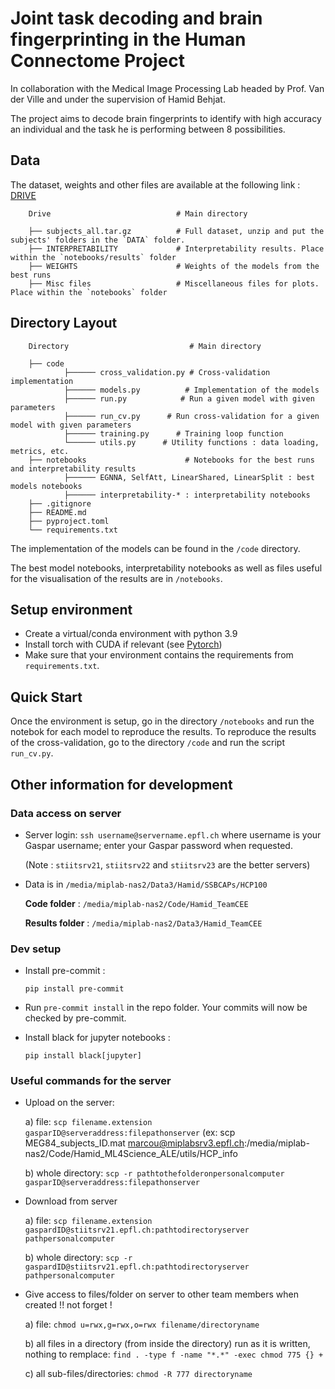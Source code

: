 # Joint task decoding and brain fingerprinting in the Human Connectome Project

In collaboration with the Medical Image Processing Lab headed by Prof. Van der Ville and under the supervision of Hamid Behjat.

The project aims to decode brain fingerprints to identify with high accuracy an individual and the task he is performing between 8 possibilities.

## Data

The dataset, weights and other files are available at the following link : [DRIVE](https://drive.google.com/drive/folders/1IIhq2hCqzllpcvsiw3aTDlshQc6jvX5W?usp=sharing)

        Drive                            # Main directory

        ├── subjects_all.tar.gz          # Full dataset, unzip and put the subjects' folders in the `DATA` folder.
        ├── INTERPRETABILITY             # Interpretability results. Place within the `notebooks/results` folder
        ├── WEIGHTS                      # Weights of the models from the best runs
        ├── Misc files                   # Miscellaneous files for plots. Place within the `notebooks` folder

## Directory Layout

        Directory                           # Main directory

        ├── code
                ├────── cross_validation.py # Cross-validation implementation
                ├────── models.py          # Implementation of the models
                ├────── run.py            # Run a given model with given parameters
                ├────── run_cv.py      # Run cross-validation for a given model with given parameters
                ├────── training.py      # Training loop function
                └────── utils.py      # Utility functions : data loading, metrics, etc.
        ├── notebooks                      # Notebooks for the best runs and interpretability results
                ├────── EGNNA, SelfAtt, LinearShared, LinearSplit : best models notebooks
                ├────── interpretability-* : interpretability notebooks
        ├── .gitignore
        ├── README.md
        ├── pyproject.toml
        └── requirements.txt

The implementation of the models can be found in the `/code` directory.

The best model notebooks, interpretability notebooks as well as files useful for the visualisation of the results are in `/notebooks`.

## Setup environment

- Create a virtual/conda environment with python 3.9
- Install torch with CUDA if relevant (see [Pytorch](https://pytorch.org/get-started/locally/))
- Make sure that your environment contains the requirements from `requirements.txt`.

## Quick Start

Once the environment is setup, go in the directory `/notebooks` and run the notebok for each model to reproduce the results.
To reproduce the results of the cross-validation, go to the directory `/code` and run the script `run_cv.py`.

## Other information for development

### Data access on server

* Server login:
`ssh username@servername.epfl.ch`
where username is your Gaspar username; enter your Gaspar password when requested.

    (Note : `stiitsrv21`, `stiitsrv22` and `stiitsrv23` are the better servers)

* Data is in `/media/miplab-nas2/Data3/Hamid/SSBCAPs/HCP100`

    **Code folder** :
    `/media/miplab-nas2/Code/Hamid_TeamCEE`

    **Results folder** :
    `/media/miplab-nas2/Data3/Hamid_TeamCEE`

### Dev setup

* Install pre-commit :

    `pip install pre-commit`

* Run `pre-commit install` in the repo folder.
Your commits will now be checked by pre-commit.

* Install black for jupyter notebooks :

    `pip install black[jupyter]`

### Useful commands for the server

* Upload on the server:

    a) file:
   `scp filename.extension gasparID@serveraddress:filepathonserver` (ex: scp MEG84_subjects_ID.mat marcou@miplabsrv3.epfl.ch:/media/miplab-nas2/Code/Hamid_ML4Science_ALE/utils/HCP_info

    b)  whole directory:
 `scp -r pathtothefolderonpersonalcomputer gasparID@serveraddress:filepathonserver`

* Download from server

    a) file:  `scp filename.extension gaspardID@stiitsrv21.epfl.ch:pathtodirectoryserver pathpersonalcomputer`

    b)  whole directory:
   `scp -r gaspardID@stiitsrv21.epfl.ch:pathtodirectoryserver pathpersonalcomputer`


* Give access to files/folder on server to other team members when created !! not forget !

    a) file:  `chmod u=rwx,g=rwx,o=rwx filename/directoryname`

    b) all files in a directory (from inside the directory) run as it is written, nothing to remplace:  `find . -type f -name "*.*" -exec chmod 775 {} +`

    c) all sub-files/directories:  `chmod -R 777 directoryname`
